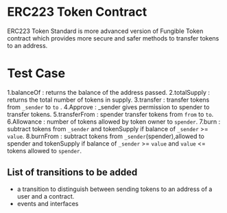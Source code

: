 # ERC223 Token Contract 

ERC223 Token Standard is more advanced version of Fungible Token contract which provides more secure and safer methods to transfer tokens to an address.

# Test Case
1.balanceOf : returns the balance of the address passed.
2.totalSupply : returns the total number of tokens in supply.
3.transfer : transfer tokens from `_sender` to `to` .
4.Approve : _sender gives permission to spender to transfer tokens.
5.transferFrom : spender transfer tokens from `from` to `to`.
6.Allowance : number of tokens allowed by token owner to  `spender`.
7.burn : subtract tokens from `_sender` and tokenSupply if balance of `_sender` >= `value`.
8.burnFrom : subtract tokens from `_sender`(spender),allowed to spender and tokenSupply if balance of `_sender` >= `value` and `value` <= tokens allowed to `spender`.

## List of transitions to be added

  * a transition to distinguish between sending tokens to an address of a user and a contract.
  * events and interfaces 
